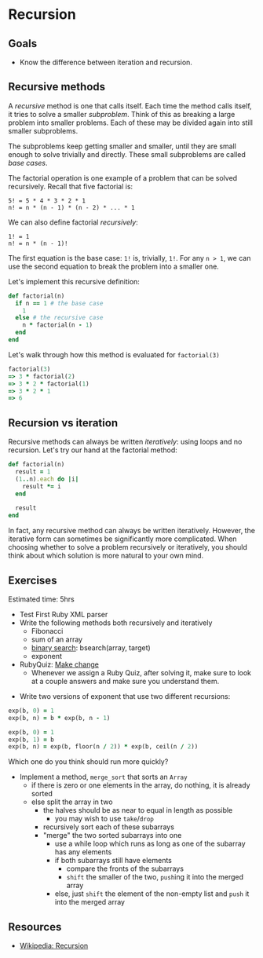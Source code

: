# Recursion

## Goals

* Know the difference between iteration and recursion.

## Recursive methods

A *recursive* method is one that calls itself. Each time the method
calls itself, it tries to solve a smaller *subproblem*. Think of this
as breaking a large problem into smaller problems. Each of these may
be divided again into still smaller subproblems.

The subproblems keep getting smaller and smaller, until they are small
enough to solve trivially and directly. These small subproblems are
called *base cases*.

The factorial operation is one example of a problem that can be solved
recursively. Recall that five factorial is:

    5! = 5 * 4 * 3 * 2 * 1
    n! = n * (n - 1) * (n - 2) * ... * 1

We can also define factorial *recursively*:

    1! = 1
    n! = n * (n - 1)!

The first equation is the base case: `1!` is, trivially, `1!`. For any
`n > 1`, we can use the second equation to break the problem into a
smaller one.

Let's implement this recursive definition:

```ruby
def factorial(n)
  if n == 1 # the base case
    1
  else # the recursive case
    n * factorial(n - 1)
  end
end
```

Let's walk through how this method is evaluated for `factorial(3)`

```ruby
factorial(3)
=> 3 * factorial(2)
=> 3 * 2 * factorial(1)
=> 3 * 2 * 1
=> 6
```

## Recursion vs iteration

Recursive methods can always be written *iteratively*: using loops
and no recursion. Let's try our hand at the factorial method:

```ruby
def factorial(n)
  result = 1
  (1..n).each do |i|
    result *= i
  end
  
  result
end
```

In fact, any recursive method can always be written
iteratively. However, the iterative form can sometimes be
significantly more complicated. When choosing whether to solve a
problem recursively or iteratively, you should think about which
solution is more natural to your own mind.

## Exercises

Estimated time: 5hrs

* Test First Ruby XML parser
* Write the following methods both recursively and iteratively
  * Fibonacci
  * sum of an array
  * [binary search][wiki-binary-search]: bsearch(array, target)
  * exponent
* RubyQuiz: [Make change](http://www.rubyquiz.com/quiz154.html)
  * Whenever we assign a Ruby Quiz, after solving it, make sure to
    look at a couple answers and make sure you understand them.

[wiki-binary-search]: http://en.wikipedia.org/wiki/Binary_search

* Write two versions of exponent that use two different recursions:

```ruby
exp(b, 0) = 1
exp(b, n) = b * exp(b, n - 1)

exp(b, 0) = 1
exp(b, 1) = b
exp(b, n) = exp(b, floor(n / 2)) * exp(b, ceil(n / 2))
```
Which one do you think should run more quickly?

* Implement a method, `merge_sort` that sorts an `Array`
  * if there is zero or one elements in the array, do nothing, it is
    already sorted
  * else split the array in two
    * the halves should be as near to equal in length as possible
      * you may wish to use `take`/`drop`
    * recursively sort each of these subarrays
    * "merge" the two sorted subarrays into one
      * use a while loop which runs as long as one of the subarray has
        any elements
      * if both subarrays still have elements
        * compare the fronts of the subarrays
        * `shift` the smaller of the two, `push`ing it into the merged
          array
      * else, just `shift` the element of the non-empty list and
        `push` it into the merged array

## Resources

* [Wikipedia: Recursion][wiki-recursion]

[wiki-recursion]: http://en.wikipedia.org/wiki/Recursion_(computer_science)

